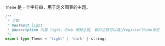 `Theme` 是一个字符串，用于定义图表的主题。

```typescript
/**
 * 主题
 * @default light
 * @description 内置 light、dark 两种主题, 新的主题可以通过registerTheme自定义主题.
 */
export type Theme = 'light' | 'dark' | string;
```